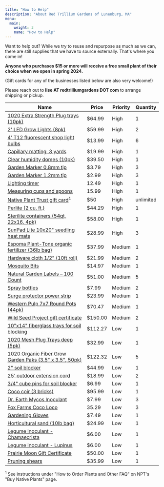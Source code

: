 ```yaml
---
title: "How to Help"
description: "About Red Trillium Gardens of Lunenburg, MA"
menu:
  main:
    weight: 3
    name: "How to Help"
---
```


Want to help out? While we try to reuse and repurpose as much as we can, there are still supplies that we have to source externally. That's where you come in! 

**Anyone who purchases $15 or more will receive a free small plant of their choice when we open in spring 2024.**

(Gift cards for any of the businesses listed below are also very welcome!)

Please reach out to **lise AT redtrilliumgardens DOT com** to arrange shipping or pickup.

| Name                                                                                                                                                                                 | Price   | Priority | Quantity  |
| ------------------------------------------------------------------------------------------------------------------------------------------------------------------------------------ | ------- | -------- | --------- |
| [1020 Extra Strength Plug trays (10pk)](https://www.bootstrapfarmer.com/collections/1020-trays-and-flats/products/extra-strength-seedling-propagation-tray?variant=21766835075)   | $64.99 | High      | 1         |
| [2' LED Grow Lights (8pk)](https://www.amazon.com/gp/product/B0B155D4LX/ref=ppx_yo_dt_b_asin_title_o03_s01?ie=UTF8&th=1)                                                           | $59.99  | High     | 2         |
| [4' T12 fluorescent shop light bulbs](https://www.hardwarestore.com/172585-ge-49893-plant-bulb-40-w-t12-lamp-g13-medium-bi-pin-lamp-base-1900-lumens-3100-k-color-temp)                          | $13.99  | High     | 6        |
| [Capillary matting, 3 yards](https://www.gardeners.com/buy/capillary-matting/40-385.html)                                                                                            | $19.99   | High     | 1         |
| [Clear humidity domes (10pk)](https://www.greenhousemegastore.com/products/clear-humidity-dome?_pos=1&_sid=63a5ee187&_ss=r)                                                          | $39.50    | High     | 1         |
| [Garden Marker 0.8mm tip](https://www.greenhousemegastore.com/collections/accessories-for-containers/products/garden-marker-pen?variant=42701205504199)                              | $3.79   | High     | 3         |
| [Garden Marker 1.2mm tip](https://www.greenhousemegastore.com/collections/accessories-for-containers/products/garden-marker-pen?variant=42701205569735)                              | $2.99   | High     | 3         |
| [Lighting timer](https://www.hardwarestore.com/283382-prime-tni2423-lightning-timer-15-a-125-v-1875-w-2-outlet-30-min-time-setting-24-hr-cycle-white)                                | 12.49   | High     | 1         |
| [Measuring cups and spoons](https://www.amazon.com/Stainless-Measuring-10-Piece-Kitchen-Gadgets/dp/B091JXDLDX)                                                                       | 15.99   | High     | 1         |
| [Native Plant Trust gift card](https://www.nativeplanttrust.org/for-your-garden-2/buy-native-plants-new/)<sup>1</sup>                                                                           | $50     | High     | unlimited |
| [Perlite (2 cu. ft.)](https://www.homedepot.com/p/Vigoro-2-cu-ft-Organic-Perlite-Soil-Amendment-100521091/205655210)                                                                 | $44.29  | High     | 1         |
| [Sterilite containers (54qt, 22x16, 4pk)](https://www.amazon.com/Sterilite-19384304-Gasket-Aquarium-Latches/dp/B00KL7VPWO/ref=sr_1_11)                                               | $58.00  | High     | 1         |
| [SunPad Lite 10x20" seedling heat mats](https://www.bootstrapfarmer.com/collections/heat-mats-for-seed-starting/products/seedling-heat-mat)                                          | $28.99  | High      | 3         |
| [Espoma Plant-Tone organic fertilizer (36lb bag)](https://www.acehardware.com/departments/lawn-and-garden/gardening/plant-food/7368806?store=17715)                                  | $37.99  | Medium   | 1         |
| [Hardware cloth 1/2" (10ft roll)](https://www.hardwarestore.com/104829-origin-point-brands-112410-hardware-cloth-10-ft-l-24-in-w-1-2-x-1-2-in-mesh-galvanized)                       | $21.99  | Medium   | 2         |
| [Mosquito Bits](https://www.amazon.com/SUMMIT-CHEMICAL-117-6-30OZ-Mosquito/dp/B0001AUF8G)                                                                                            | $14.97  | Medium   | 1         |
| [Natural Garden Labels – 100 Count](https://www.johnnyseeds.com/tools-supplies/labeling-supplies/natural-garden-labels-100-count-9230.html)                                          | $51.00  | Medium   | 5         |
| [Spray bottles](https://www.hardwarestore.com/659583-sprayco-12b-7999-trigger-sprayer-32-oz-capacity-navy-red-yellow)                                                                | $7.99   | Medium   | 2         |
| [Surge protector power strip](https://www.hardwarestore.com/677298-powerzone-or802126-surge-protector-power-strip-15-a-6-outlet-1000-j-white)                                        | $23.99   | Medium   | 1         |
| [Western Pulp 7x7 Round Pots (44pk)](https://www.greenhousemegastore.com/collections/plant-pots/products/western-pulp-round-pots?variant=42793322381511)                             | $70.47  | Medium   | 1         |
| [Wild Seed Project gift certificate](https://shop.wildseedproject.net/products/wild-seed-project-gift-certificate)                                                                   | $150.00 | Medium   | 2         |
| [10"x14" fiberglass trays for soil blocking](https://www.webstaurantstore.com/cambro-1014cl676-10-x-14-steel-white-camlite-tray-case/2141014CLWST.html)                              | $112.27 | Low      | 1         |
| [1020 Mesh Plug Trays deep (5pk)](https://www.bootstrapfarmer.com/products/deep-soil-block-propagation-trays?_pos=2&_sid=a9dd47174&_ss=r&variant=44918572686)                        | $32.99  | Low      | 1         |
| [1020 Organic Fiber Grow Garden Paks (3.5" x 3.5", 50pk)](https://www.greenhousemegastore.com/collections/plant-pots/products/organic-fiber-grow-garden-paks?variant=42703414919367) | $122.32 | Low      | 5         |
| [2" soil blocker](https://www.bootstrapfarmer.com/products/ladbrooke-soil-blockers-2-mini-blocker-4-blocks-bootstrap-farmer)                                                         | $44.99  | Low      | 1         |
| [25' outdoor extension cord](https://www.hardwarestore.com/299156-prime-ec501625-sjtw-type-extension-cord-16-awg-cable-plug-25-ft-l-13-a-125-v-orange-jacket)                        | $18.99  | Low      | 2         |
| [3/4" cube pins for soil blocker](https://www.bootstrapfarmer.com/collections/soil-blockers/products/ladbrooke-soil-blocker-insert-pins-3-4-cubic-pins-set-of-4-bootstrap-farmer)    | $6.99   | Low      | 1         |
| [Coco coir (3 bricks)](https://www.bootstrapfarmer.com/products/coco-coir-bricks?_pos=1&_sid=ca3b67061&_ss=r&variant=248582471694)                                                   | $95.99  | Low      | 1         |
| [Dr. Earth Mycos Inoculant](https://drearth.com/product/mykos-pure-mycorrhizal-inoculant/)                                                                                           | $7.99   | Low      | 3         |
| [Fox Farms Coco Loco](https://www.greenhousemegastore.com/products/foxfarm-bush-doctor-coco-loco?variant=42898628575431)                                                             | 35.29   | Low   | 3         |
| [Gardening Gloves](https://www.hardwarestore.com/136288-boss-8438s-gloves-s)                                                                                                         | $7.49   | Low      | 1         |
| [Horticultural sand (10lb bag)](https://www.amazon.com/dp/B0CGQP4GYP/)                                                                                                               | $24.99  | Low      | 1         |
| [Legume inoculant - Chamaecrista](https://www.prairiemoon.com/inoculum-for-legumes?variant_id=31163)                                                                                 | $6.00   | Low      | 1         |
| [Legume inoculant - Lupinus](https://www.prairiemoon.com/inoculum-for-legumes?variant_id=31171)                                                                                      | $6.00   | Low      | 1         |
| [Prairie Moon Gift Certificate](https://www.prairiemoon.com/e-gift-certificate)                                                                                                      | $50.00  | Low      | 1         |
| [Pruning shears](https://www.fiskars.com/en-us/gardening-and-yard-care/products/pruning-shears/powergear2-pruner-391041-1002)                                                        | $35.99  | Low      | 1         |

<sup>1</sup> See instructions under "How to Order Plants and Other FAQ" on NPT's "Buy Native Plants" page.
